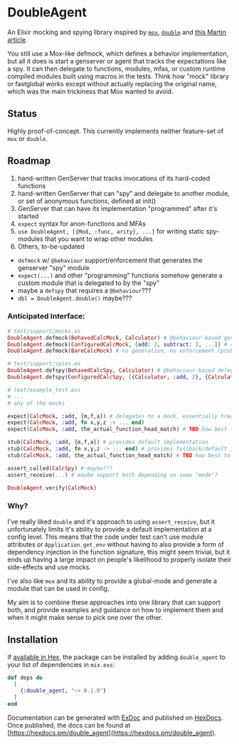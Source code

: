 # DoubleAgent

An Elixir mocking and spying library inspired by [`mox`](https://github.com/dashbitco/mox), [`double`](https://github.com/sonerdy/double) and [this Martin article](https://martinfowler.com/articles/mocksArentStubs.html).

You still use a Mox-like defmock, which defines a behavior implementation, but all it does is start a genserver or agent that tracks the expectations like a spy. It can then delegate to functions, modules, mfas, or custom runtime compiled modules built using macros in the tests. Think how "mock" library or fastglobal works except without actually replacing the original name, which was the main trickiness that Mox wanted to avoid.

## Status
Highly proof-of-concept. This currently implements neither feature-set of `mox` or `double`.

## Roadmap

1. hand-written GenServer that tracks invocations of its hard-coded functions
2. hand-written GenServer that can "spy" and delegate to another module, or set of anonymous functions, defined at init()
3. GenServer that can have its implementation "programmed" after it's started
4. `expect` syntax for anon-functions and MFAs
5. `use DoubleAgent, [{Mod, :func, arity}, ...]` for writing static spy-modules that you want to wrap other modules
6. Others, to-be-updated
  - `defmock` w/ `@behaviour` support/enforcement that generates the genserver "spy" module
  - `expect(...)` and other "programming" functions somehow generate a custom module that is delegated to by the "spy"
  - maybe a `defspy` that requires a `@behaviour`???
  - `dbl = DoubleAgent.double()` maybe???

### Anticipated Interface:
```elixir
# test/support/mocks.ex
DoubleAgent.defmock(BehavedCalcMock, Calculator) # @behaviour-based generation and enforcement
DoubleAgent.defmock(ConfiguredCalcMock, [add: 2, subtract: 2, ...]) # config-based generation, no enforcement, (maybe only in alpha???)
DoubleAgent.defmock(BareCalcMock) # no generation, no enforcement (probably only in alpha)

# test/support/spies.ex
DoubleAgent.defspy(BehavedCalcSpy, Calculator) # @behaviour-based delegation
DoubleAgent.defspy(ConfiguredCalcSpy, [{Calculator, :add, 2}, {Calculator, :subtract, 2}, ...]) # config-based delegation

# test/example_test.exs
# ...
# any of the mocks

expect(CalcMock, :add, {m,f,a}) # delegates to a mock, essentially treating it like a spy
expect(CalcMock, :add, fn x,y,z -> ... end)
expect(CalcMock, :add, the_actual_function_head_match) # TBD how best to implement this

stub(CalcMock, :add, {m,f,a}) # provides default implementation
stub(CalcMock, :add, fn x,y,z -> ... end) # provides fallback/default implementation, checks matches of `expect`s first
stub(CalcMock, :add, the_actual_function_head_match) # TBD how best to implement this, maybe not worth it?

assert_called(CalcSpy) # maybe???
assert_receive(...) # maybe support both depending on some "mode"?

DoubleAgent.verify(CalcMock)
```

### Why?
I've really liked `double` and it's approach to using `assert_receive`, but it unfortunately limits it's ability to provide a default implementation at a config level. This means that the code under test can't use module attributes or `Application.get_env` without having to also provide a form of dependency injection in the function signature, this might seem trivial, but it ends up having a large impact on people's likelihood to properly isolate their side-effects and use mocks.

I've also like `mox` and its ability to provide a global-mode and generate a module that can be used in config.

My aim is to combine these approaches into one library that can support both, and provide examples and guidance on how to implement them and when it might make sense to pick one over the other.
## Installation

If [available in Hex](https://hex.pm/docs/publish), the package can be installed
by adding `double_agent` to your list of dependencies in `mix.exs`:

```elixir
def deps do
  [
    {:double_agent, "~> 0.1.0"}
  ]
end
```

Documentation can be generated with [ExDoc](https://github.com/elixir-lang/ex_doc)
and published on [HexDocs](https://hexdocs.pm). Once published, the docs can
be found at [https://hexdocs.pm/double_agent](https://hexdocs.pm/double_agent).
